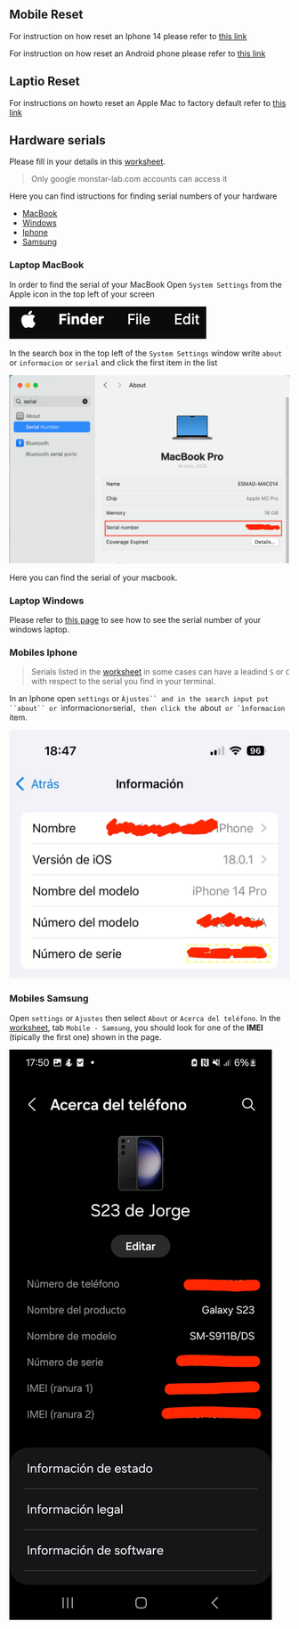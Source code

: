 ## Mobile Reset

For instruction on how reset an Iphone 14 please refer to [this link](mobiles/iphone_reset)

For instruction on how reset an Android phone please refer to [this link](mobiles/android_reset)


## Laptio Reset

For instructions on howto reset an Apple Mac to factory default refer to [this link](laptops/macos.md)


## Hardware serials

Please fill in your details in this [worksheet](https://docs.google.com/spreadsheets/d/17m4oCpdMDqBIbVGonnpGqMsnquwC1m6luj7pF50o108/edit?usp=sharing).

>Only google monstar-lab.com accounts can access it

Here you can find istructions for finding serial numbers of your hardware

- [MacBook](#laptop-macbook)
- [Windows](#laptop-windows)
- [Iphone](#mobiles-iphone)
- [Samsung](#mobiles-samsung)

### Laptop MacBook

In order to find the serial of your MacBook Open ``System Settings`` from the Apple icon in the top left of your screen

![apple](./images/apple.png)

In the search box in the top left of the ``System Settings`` window write ``about`` or ``informacion`` or ``serial`` and click the first item in the list

![apple](./images/apple_serial.png)

Here you can find the serial of your macbook.


### Laptop Windows

Please refer to [this page](https://www.howtogeek.com/294712/how-to-find-your-windows-pcs-serial-number/) to see how to see the serial number of your windows laptop.

### Mobiles Iphone

> Serials listed in the [worksheet](https://docs.google.com/spreadsheets/d/17m4oCpdMDqBIbVGonnpGqMsnquwC1m6luj7pF50o108/edit?usp=sharing) in some cases can have a leadind ``S`` or ``C`` with respect to the serial you find in your terminal.

In an Iphone open ``settings`` or `Àjustes`` and in the search input put ``about`` or `ìnformacion`` or ``serial``, then click the ``about`` or `ìnformacion`` item.

![iphone_serial](./images/serial_iphone.jpeg)


### Mobiles Samsung

Open ``settings`` or ``Ajustes``  then select ``About`` or ``Acerca del teléfono``.
In the [worksheet](https://docs.google.com/spreadsheets/d/17m4oCpdMDqBIbVGonnpGqMsnquwC1m6luj7pF50o108/edit?usp=sharing), tab ``Mobile - Samsung``, you should look for one of the **IMEI** (tipically the first one) shown in the page.

![samsung settings](./images/samsung_settings.jpg) 
